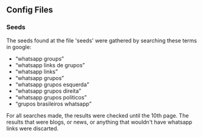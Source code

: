 ## Config Files

### Seeds
The seeds found at the file 'seeds' were gathered by searching these terms in google:<br>
<ul>
  <li><q>whatsapp groups</q></li>
  <li><q>whatsapp links de grupos</q></li>
  <li><q>whatsapp links</q></li>
  <li><q>whatsapp grupos</q></li>
  <li><q>whatsapp grupos esquerda</q></li>
  <li><q>whatsapp grupos direita</q></li>
  <li><q>whatsapp grupos politicos</q></li>
  <li><q>grupos brasileiros whatsapp</q></li>
</ul>
For all searches made, the results were checked until the 10th page. The results that were blogs, or news, or anything that wouldn't have whatsapp links were discarted.
